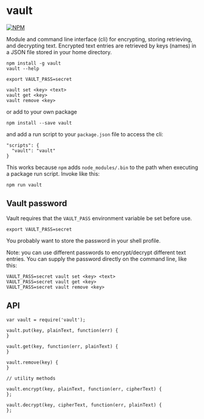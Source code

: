 vault
=====

[![NPM](https://nodei.co/npm/vault-tool.png)](https://nodei.co/npm/vault-tool/)

Module and command line interface (cli) for encrypting, storing retrieving, and decrypting text.
Encrypted text entries are retrieved by keys (names) in a JSON file stored in your home directory.

    npm install -g vault
    vault --help
    
    export VAULT_PASS=secret
    
    vault set <key> <text>
    vault get <key>
    vault remove <key>

or add to your own package

    npm install --save vault

and add a run script to your `package.json` file to access the cli:

    "scripts": {
      "vault": "vault"
    }
 
This works because `npm` adds `node_modules/.bin` to the path when executing a package run script. Invoke
like this:

    npm run vault

Vault password
--------------

Vault requires that the `VAULT_PASS` environment variable be set before use.

    export VAULT_PASS=secret

You probably want to store the password in your shell profile.

Note: you can use different passwords to encrypt/decrypt different text entries. You can supply
the password directly on the command line, like this:

    VAULT_PASS=secret vault set <key> <text>
    VAULT_PASS=secret vault get <key>
    VAULT_PASS=secret vault remove <key>

API
---

    var vault = require('vault');
    
    vault.put(key, plainText, function(err) {
    }
    
    vault.get(key, function(err, plainText) {
    }
    
    vault.remove(key) {
    }
    
    // utility methods
    
    vault.encrypt(key, plainText, function(err, cipherText) {
    };
    
    vault.decrypt(key, cipherText, function(err, plainText) {
    };


